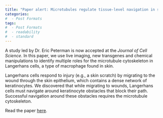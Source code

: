 ```yaml
---
title: "Paper alert: Microtubules regulate tissue-level navigation in skin-resident macrophages"
categories:
#  - Post Formats
tags:
#  - Post Formats
#  - readability
#  - standard
---
```

A study led by Dr. Eric Peterman is now accepted at the *Journal of Cell Science*. In this paper, we use live imaging, new transgenes and chemical manipulations to identify multiple roles for the microtubule cytoskeleton in Langerhans cells, a type of macrophage found in skin. 

Langerhans cells respond to injury (e.g., a skin scratch) by migrating to the wound through the skin epithelium, which contains a dense network of keratinocytes. We discovered that while migrating to wounds, Langerhans cells must navigate around keratinocyte obstacles that block their path. Successful navigation around these obstacles requires the microtubule cytoskeleton. 

Read the paper [here](https://doi.org/10.1242/jcs.264101).